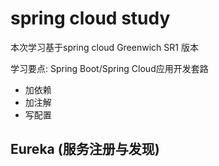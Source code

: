 # spring cloud study
本次学习基于spring cloud Greenwich SR1 版本

学习要点:
Spring Boot/Spring Cloud应用开发套路
* 加依赖
* 加注解
* 写配置

## Eureka (服务注册与发现)